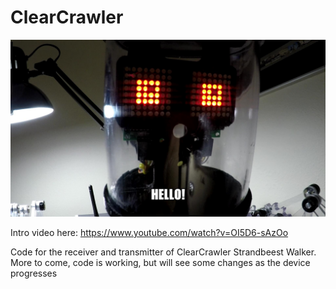 # ClearCrawler

![image](SnapShot.jpg)

Intro video here:
https://www.youtube.com/watch?v=OI5D6-sAzOo

Code for the receiver and transmitter of ClearCrawler Strandbeest Walker. More to come, code is working, but will see some changes as the device progresses
